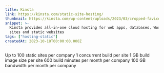 ```yaml
---
title: Kinsta
link: https://kinsta.com/static-site-hosting/
thumbnail: https://kinsta.com/wp-content/uploads/2023/03/cropped-favicon-180x180.png
snippet: >-
  Kinsta provides all-in-one cloud hosting for web apps, databases, WordPress
  sites and static websites
tags: ["hosting-static"]
createdAt: 2023-10-18T00:00:00.000Z
---
```

Up to 100 static sites per company
1 concurrent build per site
1 GB build image size per site
600 build minutes per month per company
100 GB bandwidth per month per company